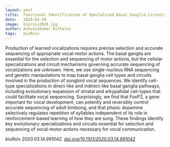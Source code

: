 ```yaml
---
layout: post
title:  Functional Identification of Specialized Basal Ganglia Circuits that Regulate Vocal Motor Sequences
date:   2020-03-19
image:  biorxiv2020.jpg
author: Ashwinikumar Kulkarni
tags:   bioRxiv
---
```

<!-- ![post-thumb]({{site.baseurl}}/assets/images/blog/post-1.jpg){:class="img-fluid rounded float-left mr-5 mb-4"} -->


Production of learned vocalizations requires precise selection and accurate sequencing of appropriate vocal-motor actions. The basal ganglia are essential for the selection and sequencing of motor actions, but the cellular specializations and circuit mechanisms governing accurate sequencing of vocalizations are unknown. Here, we use single-nucleus RNA sequencing and genetic manipulations to map basal ganglia cell types and circuits involved in the production of songbird vocal sequences. We identify cell-type specializations in direct-like and indirect-like basal ganglia pathways, including evolutionary expansion of striatal and arkypallidal cell-types that could facilitate vocal sequencing. Surprisingly, we find that FoxP2, a gene important for vocal development, can potently and reversibly control accurate sequencing of adult birdsong, and that phasic dopamine selectively regulates repetition of syllables independent of its role in reinforcement-based learning of how they are sung. These findings identify key evolutionary specializations and circuits essential for selection and sequencing of vocal-motor actions necessary for vocal communication.

*bioRxiv 2020.03.14.991042. <a target="_blank" href="https://doi.org/10.1101/2020.03.14.991042">doi.org/10.1101/2020.03.14.991042</a>*
